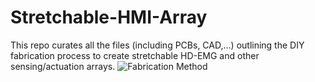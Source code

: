 # Stretchable-HMI-Array
This repo curates all the files (including PCBs, CAD,...) outlining the DIY fabrication process to create stretchable HD-EMG and other sensing/actuation arrays.
![Fabrication Method](https://github.com/rejinjohnvarghese/Stretchable-HMI-Array/assets/56391645/ff992e03-cf32-4cb2-9947-52f51881f52a)
